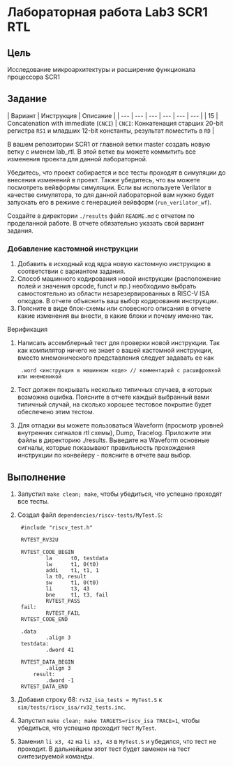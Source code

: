 # Лабораторная работа Lab3 SCR1 RTL
## Цель
Исследование микроархитектуры и расширение функционала процессора SCR1

## Задание
| Вариант | Инструкция | Описание |
| --- | --- | --- | --- | --- | --- |
| 15 | Concatenation with immediate (`CNCI`) | `CNCI`: Конкатенация старших 20-bit регистра `RS1` и младших 12-bit константы, результат поместить в `RD` |

В вашем репозитории SCR1 от главной ветки master создать новую ветку с именем lab_rtl. В этой ветке вы можете коммитить все изменения проекта для данной лабораторной.

Убедитесь, что проект собирается и все тесты проходят в симуляции до внесения изменений в проект. Также убедитесь, что вы можете посмотреть вейвформы симуляции. Если вы используете Verilator в качестве симулятора, то для данной лабораторной вам нужно будет запускать его в режиме с генерацией вейвформ (`run_verilator_wf`).

Создайте в директории `./results` файл `README.md` с отчетом по проделанной работе. В отчете обязательно указать свой вариант задания.

### Добавление кастомной инструкции

1. Добавить в исходный код ядра новую кастомную инструкцию в соответствии с вариантом задания.
1. Способ машинного кодирования новой инструкции (расположение полей и значения opcode, funct и пр.) необходимо выбрать самостоятельно из области незарезервированных в RISC-V ISA опкодов. В отчете объяснить ваш выбор кодирования инструкции.
1. Поясните в виде блок-схемы или словесного описания в отчете какие изменения вы внести, в какие блоки и почему именно так.

Верификация

1. Написать ассемблерный тест для проверки новой инструкции. Так как компилятор ничего не знает о вашей кастомной инструкции, вместо мнемонического представления следует задавать ее как

        .word <инструкция в машинном коде> // комментарий с расшифровкой или мнемоникой

1. Тест должен покрывать несколько типичных случаев, в которых возможна ошибка. Поясните в отчете каждый выбранный вами типичный случай, на сколько хорошее тестовое покрытие будет обеспечено этим тестом.
1. Для отладки вы можете пользоваться Waveform (просмотр уровней внутренних сигналов rtl схемы), Dump, Tracelog. Приложите эти файлы в директорию ./results. Выведите на Waveform основные сигналы, которые показывают правильность прохождения инструкции по конвейеру - поясните в отчете ваш выбор.

## Выполнение
1. Запустил `make clean; make`, чтобы убедиться, что успешно проходят все тесты.
1. Создал файл `dependencies/riscv-tests/MyTest.S`:

        #include "riscv_test.h"

        RVTEST_RV32U

        RVTEST_CODE_BEGIN
                la      t0, testdata
                lw      t1, 0(t0)
                addi    t1, t1, 1
                la t0, result
                sw      t1, 0(t0)
                li      t3, 43
                bne     t1, t3, fail
                RVTEST_PASS
        fail:
                RVTEST_FAIL
        RVTEST_CODE_END

        .data
                .align 3
        testdata:
                .dword 41

        RVTEST_DATA_BEGIN
                .align 3
            result:
                .dword -1
        RVTEST_DATA_END

1. Добавил строку 68: `rv32_isa_tests = MyTest.S` к `sim/tests/riscv_isa/rv32_tests.inc`.
1. Запустил `make clean; make TARGETS=riscv_isa TRACE=1`, чтобы убедиться, что успешно проходит
    тест `MyTest`.
1. Заменил `li x3, 42` на `li x3, 43` в `MyTest.S` и убедился, что тест не проходит.
    В дальнейшем этот тест будет заменен на тест синтезируемой команды.
